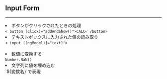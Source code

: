 ## Input Form

---
<li>ボタンがクリックされたときの処理<br>
<code>< button (click)="addAndShow()">CALC< /button></code>
<br>
<li>テキストボックスに入力された値の読み取り<br>
<code>< input [(ngModel)]="text1">
</code><br>
<li>数値に変換する
<br><code>Number.NaN() </code>
<br>
<li>文字列に値を埋め込む
<br>`${変数名}`で表現




